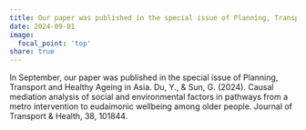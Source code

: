 ```yaml
---
title: Our paper was published in the special issue of Planning, Transport and Healthy Ageing in Asia
date: 2024-09-01
image:
  focal_point: 'top'
share: true
---
```


In September, our paper was published in the special issue of Planning, Transport and Healthy Ageing in Asia. Du, Y., & Sun, G. (2024). Causal mediation analysis of social and environmental factors in pathways from a metro intervention to eudaimonic wellbeing among older people. Journal of Transport & Health, 38, 101844.